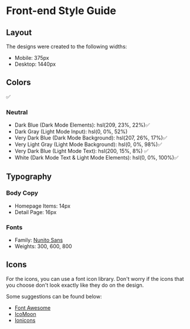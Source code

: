 # Front-end Style Guide

## Layout

The designs were created to the following widths:

- Mobile: 375px
- Desktop: 1440px

## Colors

✅

### Neutral

- Dark Blue (Dark Mode Elements): hsl(209, 23%, 22%)✅
- Dark Gray (Light Mode Input): hsl(0, 0%, 52%)
- Very Dark Blue (Dark Mode Background): hsl(207, 26%, 17%)✅
- Very Light Gray (Light Mode Background): hsl(0, 0%, 98%)✅
- Very Dark Blue (Light Mode Text): hsl(200, 15%, 8%) ✅
- White (Dark Mode Text & Light Mode Elements): hsl(0, 0%, 100%)✅

## Typography

### Body Copy

- Homepage Items: 14px
- Detail Page: 16px

### Fonts

- Family: [Nunito Sans](https://fonts.google.com/specimen/Nunito+Sans)
- Weights: 300, 600, 800

## Icons

For the icons, you can use a font icon library. Don't worry if the icons that you choose don't look exactly like they do on the design.

Some suggestions can be found below:

- [Font Awesome](https://fontawesome.com)
- [IcoMoon](https://icomoon.io)
- [Ionicons](https://ionicons.com)

